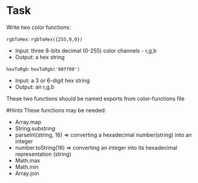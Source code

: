# Task

Write two color functions:

`rgbToHex`: `rgbToHex({255,0,0})`

- Input: three 8-bits decimal (0-255) color channels - r,g,b
- Output: a hex string

`hexToRgb`: `hexToRgb('00ff00')`

- Input: a 3 or 6-digit hex string
- Output: an r,g,b

These two functions should be named exports from color-functions file

#Hints
These functions may be needed:

- Array.map
- String.substring
- parseInt(string, 16) => converting a hexadecimal number(string) into an integer
- number.toString(16) => converting an integer into its hexadecimal representation (string)
- Math.max
- Math.min
- Array.join
